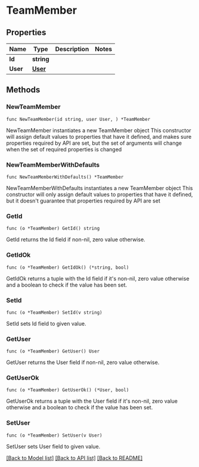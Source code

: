 # TeamMember

## Properties

Name | Type | Description | Notes
------------ | ------------- | ------------- | -------------
**Id** | **string** |  | 
**User** | [**User**](User.md) |  | 

## Methods

### NewTeamMember

`func NewTeamMember(id string, user User, ) *TeamMember`

NewTeamMember instantiates a new TeamMember object
This constructor will assign default values to properties that have it defined,
and makes sure properties required by API are set, but the set of arguments
will change when the set of required properties is changed

### NewTeamMemberWithDefaults

`func NewTeamMemberWithDefaults() *TeamMember`

NewTeamMemberWithDefaults instantiates a new TeamMember object
This constructor will only assign default values to properties that have it defined,
but it doesn't guarantee that properties required by API are set

### GetId

`func (o *TeamMember) GetId() string`

GetId returns the Id field if non-nil, zero value otherwise.

### GetIdOk

`func (o *TeamMember) GetIdOk() (*string, bool)`

GetIdOk returns a tuple with the Id field if it's non-nil, zero value otherwise
and a boolean to check if the value has been set.

### SetId

`func (o *TeamMember) SetId(v string)`

SetId sets Id field to given value.


### GetUser

`func (o *TeamMember) GetUser() User`

GetUser returns the User field if non-nil, zero value otherwise.

### GetUserOk

`func (o *TeamMember) GetUserOk() (*User, bool)`

GetUserOk returns a tuple with the User field if it's non-nil, zero value otherwise
and a boolean to check if the value has been set.

### SetUser

`func (o *TeamMember) SetUser(v User)`

SetUser sets User field to given value.



[[Back to Model list]](../README.md#documentation-for-models) [[Back to API list]](../README.md#documentation-for-api-endpoints) [[Back to README]](../README.md)


